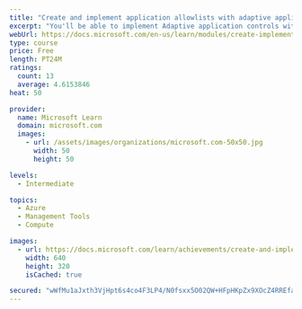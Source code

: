 ```yaml
---
title: "Create and implement application allowlists with adaptive application control"
excerpt: "You'll be able to implement Adaptive application controls within your organization to protect your Windows Server IaaS VMs."
webUrl: https://docs.microsoft.com/en-us/learn/modules/create-implement-application-allowlists-adaptive-application-control/
type: course
price: Free
length: PT24M
ratings:
  count: 13
  average: 4.6153846
heat: 50

provider:
  name: Microsoft Learn
  domain: microsoft.com
  images:
    - url: /assets/images/organizations/microsoft.com-50x50.jpg
      width: 50
      height: 50

levels:
  - Intermediate

topics:
  - Azure
  - Management Tools
  - Compute

images:
  - url: https://docs.microsoft.com/learn/achievements/create-and-implement-application-whitelists-with-adaptive-application-control-social.png
    width: 640
    height: 320
    isCached: true

secured: "wWfMu1aJxth3VjHpt6s4co4F3LP4/N0fsxx5O02QW+HFpHKpZx9XOcZ4RREfafWfYs2fGo0ds6fryNw7ZH5lYK8cxgaPxNCan2lUBXlqR5D/7aJIUQ5z0OD2TJ8Z1UCaiaF9hl5ql7uU8/5+ChXQSXRCEy1g+ybGyuBTZjRrbv/ZJibJmvLgKcCUz542IqQ5FzETo/K3FwiSfPJzCCVHSbLrDBPnIxmi3InQ3QTvOmAD8DZdvSd7vMjpAxLk1CyTSFL74qfrvqLbXH7s+OUn6AVE56GVtwAs7iYm/KUw6QiAZ04B5vWqB9h2lvADKaCesL9B8x520B8WTFMH3pNf4IRLk8MKXI3E/p7QUoXTuoYQ8CRxwnefbe3eD5D67OapIePPTqWXPEDi88Pvrle4zoHvhM27f01n7uIpqnHkP9I=;MRML2phO0Na0nHoqcgl3Pg=="
---
```


